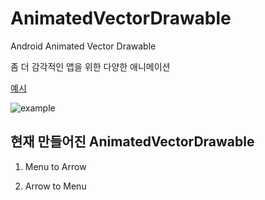 # AnimatedVectorDrawable
Android Animated Vector Drawable

좀 더 감각적인 앱을 위한 다양한 애니메이션

[예시](https://stackoverflow.com/questions/41320989/android-hamburger-arrow-transition-on-new-fragment-activity)

![example](https://i.stack.imgur.com/QdE5x.gif)

## 현재 만들어진 AnimatedVectorDrawable

1. Menu to Arrow

2. Arrow to Menu

